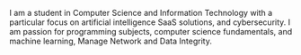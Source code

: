 I am a student in Computer Science and Information Technology with a particular focus on artificial intelligence SaaS solutions, and cybersecurity. I am passion for programming subjects, computer science fundamentals, and machine learning, Manage Network and Data Integrity.
